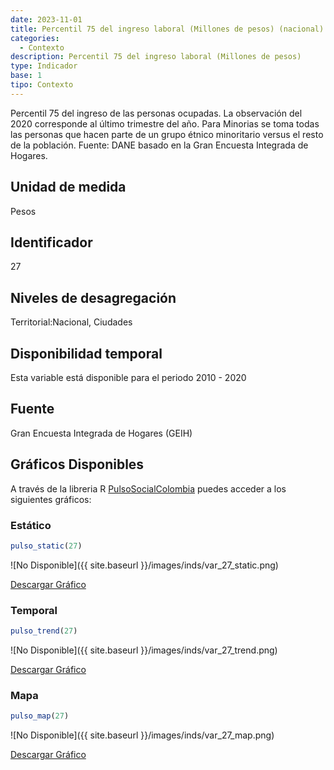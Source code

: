 ```yaml
---
date: 2023-11-01
title: Percentil 75 del ingreso laboral (Millones de pesos) (nacional)
categories:
  - Contexto
description: Percentil 75 del ingreso laboral (Millones de pesos)
type: Indicador
base: 1
tipo: Contexto
--- 
```


Percentil 75 del ingreso de las personas ocupadas. La observación del 2020 corresponde al último trimestre del año. Para Minorias se toma todas las personas que hacen parte de un grupo étnico minoritario versus el resto de la población.
Fuente: DANE basado en la Gran Encuesta Integrada de Hogares.

## Unidad de medida
Pesos

## Identificador
27

## Niveles de desagregación
Territorial:Nacional, Ciudades

## Disponibilidad temporal
Esta variable está disponible para el periodo 2010 - 2020

## Fuente
Gran Encuesta Integrada de Hogares (GEIH)

## Gráficos Disponibles

A través de la libreria R [PulsoSocialColombia](https://github.com/pulsosocialcolombia/PulsoSocialColombia) puedes acceder a los siguientes gráficos:

### Estático

``` R
pulso_static(27)
```

![No Disponible]({{ site.baseurl }}/images/inds/var_27_static.png)

<a href='{{ site.baseurl }}/images/inds/var_27_static.png'>Descargar Gráfico</a>

### Temporal

``` R
pulso_trend(27)
```

![No Disponible]({{ site.baseurl }}/images/inds/var_27_trend.png)

<a href='{{ site.baseurl }}/images/inds/var_27_trend.png'>Descargar Gráfico</a>

### Mapa

``` R
pulso_map(27)
```

![No Disponible]({{ site.baseurl }}/images/inds/var_27_map.png)

<a href='{{ site.baseurl }}/images/inds/var_27_map.png'>Descargar Gráfico</a>